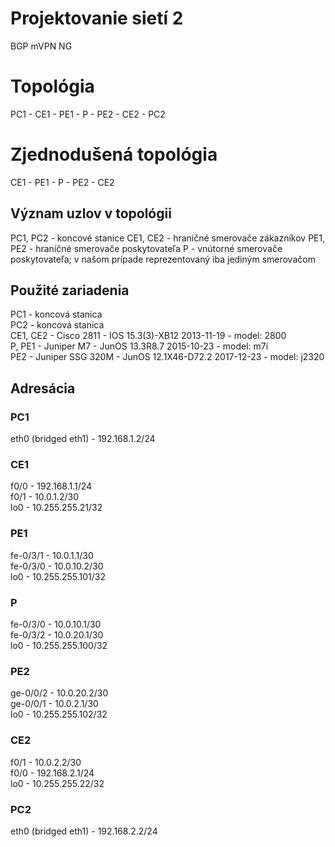 # Projektovanie sietí 2

BGP mVPN NG

# Topológia

PC1 - CE1 - PE1 - P - PE2 - CE2 - PC2

# Zjednodušená topológia

CE1 - PE1 - P - PE2 - CE2

## Význam uzlov v topológii

PC1, PC2 - koncové stanice
CE1, CE2 - hraničné smerovače zákazníkov
PE1, PE2 - hraničné smerovače poskytovateľa
P - vnútorné smerovače poskytovateľa; v našom prípade reprezentovaný iba jediným smerovačom

## Použité zariadenia

PC1 - koncová stanica  
PC2 - koncová stanica  
CE1, CE2 - Cisco 2811 - IOS 15.3(3)-XB12 2013-11-19 - model: 2800  
P, PE1 - Juniper M7 - JunOS 13.3R8.7 2015-10-23 - model: m7i  
PE2 - Juniper SSG 320M - JunOS 12.1X46-D72.2 2017-12-23 - model: j2320

## Adresácia


### PC1
eth0 (bridged eth1) - 192.168.1.2/24

### CE1
f0/0 - 192.168.1.1/24  
f0/1 - 10.0.1.2/30  
lo0 - 10.255.255.21/32

### PE1
fe-0/3/1 - 10.0.1.1/30  
fe-0/3/0 - 10.0.10.2/30  
lo0 - 10.255.255.101/32

### P
fe-0/3/0 - 10.0.10.1/30  
fe-0/3/2 - 10.0.20.1/30  
lo0 - 10.255.255.100/32

### PE2
ge-0/0/2 - 10.0.20.2/30  
ge-0/0/1 - 10.0.2.1/30  
lo0 - 10.255.255.102/32

### CE2
f0/1 - 10.0.2.2/30  
f0/0 - 192.168.2.1/24  
lo0 - 10.255.255.22/32

### PC2
eth0 (bridged eth1) - 192.168.2.2/24